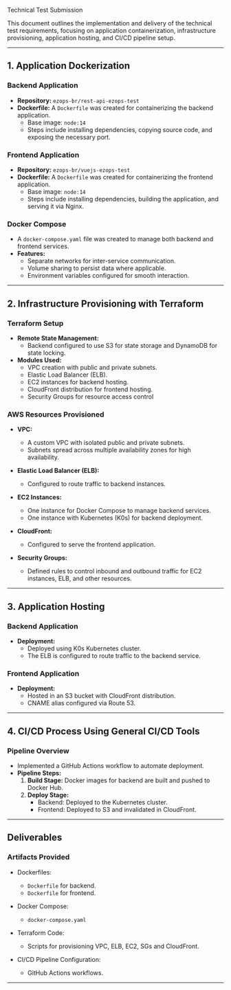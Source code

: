 Technical Test Submission

This document outlines the implementation and delivery of the technical test requirements, focusing on application containerization, infrastructure provisioning, application hosting, and CI/CD pipeline setup.

---

## **1. Application Dockerization**

### **Backend Application**
- **Repository:** `ezops-br/rest-api-ezops-test`
- **Dockerfile:** A `Dockerfile` was created for containerizing the backend application.
  - Base image: `node:14`
  - Steps include installing dependencies, copying source code, and exposing the necessary port.

### **Frontend Application**
- **Repository:** `ezops-br/vuejs-ezops-test`
- **Dockerfile:** A `Dockerfile` was created for containerizing the frontend application.
  - Base image: `node:14`
  - Steps include installing dependencies, building the application, and serving it via Nginx.

### **Docker Compose**
- A `docker-compose.yaml` file was created to manage both backend and frontend services.
- **Features:**
  - Separate networks for inter-service communication.
  - Volume sharing to persist data where applicable.
  - Environment variables configured for smooth interaction.

---

## **2. Infrastructure Provisioning with Terraform**

### **Terraform Setup**
- **Remote State Management:**
  - Backend configured to use S3 for state storage and DynamoDB for state locking.
- **Modules Used:**
  - VPC creation with public and private subnets.
  - Elastic Load Balancer (ELB).
  - EC2 instances for backend hosting.
  - CloudFront distribution for frontend hosting.
  - Security Groups for resource access control

### **AWS Resources Provisioned**
- **VPC:**
  - A custom VPC with isolated public and private subnets.
  - Subnets spread across multiple availability zones for high availability.

- **Elastic Load Balancer (ELB):**
  - Configured to route traffic to backend instances.

- **EC2 Instances:**
  - One instance for Docker Compose to manage backend services.
  - One instance with Kubernetes (K0s) for backend deployment.

- **CloudFront:**
  - Configured to serve the frontend application.

- **Security Groups:**
  - Defined rules to control inbound and outbound traffic for EC2 instances, ELB, and other resources.

---

## **3. Application Hosting**

### **Backend Application**
- **Deployment:**
  - Deployed using K0s Kubernetes cluster.
  - The ELB is configured to route traffic to the backend service.

### **Frontend Application**
- **Deployment:**
  - Hosted in an S3 bucket with CloudFront distribution.
  - CNAME alias configured via Route 53.

---

## **4. CI/CD Process Using General CI/CD Tools**

### **Pipeline Overview**
- Implemented a GitHub Actions workflow to automate deployment.
- **Pipeline Steps:**
  1. **Build Stage:** Docker images for backend are built and pushed to Docker Hub.
  2. **Deploy Stage:**
     - Backend: Deployed to the Kubernetes cluster.
     - Frontend: Deployed to S3 and invalidated in CloudFront.

---

## **Deliverables**

### **Artifacts Provided**
- Dockerfiles:
  - `Dockerfile` for backend.
  - `Dockerfile` for frontend.

- Docker Compose:
  - `docker-compose.yaml`

- Terraform Code:
  - Scripts for provisioning VPC, ELB, EC2, SGs and CloudFront.

- CI/CD Pipeline Configuration:
  - GitHub Actions workflows.


---


